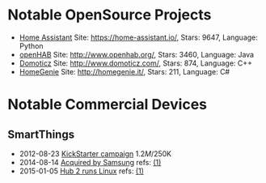 # Notable OpenSource Projects

* [Home Assistant](https://github.com/home-assistant/home-assistant) Site: https://home-assistant.io/, Stars: 9647, Language: Python
* [openHAB](https://github.com/openhab) Site: http://www.openhab.org/, Stars: 3460, Language: Java
* [Domoticz](https://github.com/domoticz/domoticz) Site: http://www.domoticz.com/, Stars: 874, Language: C++
* [HomeGenie](https://github.com/genielabs/HomeGenie/) Site: http://homegenie.it/, Stars: 211, Language: C#

# Notable Commercial Devices

## SmartThings

* 2012-08-23 [KickStarter campaign](https://www.kickstarter.com/projects/smartthings/smartthings-make-your-world-smarter)
  $1.2M/$250K
* 2014-08-14 [Acquired by Samsung](http://www.samsung.com/us/news/23607)
  refs: [(1)](http://linuxgizmos.com/samsung-smartthings-pickup-could-mean-new-role-for-tizen/)
* 2015-01-05 [Hub 2 runs Linux](http://blog.smartthings.com/news/smartthings-updates/new-hub-sensors-optional-services-integrations/)
  refs: [(1)](http://linuxgizmos.com/gen-2-smartthings-hub-migrates-to-linux/)
